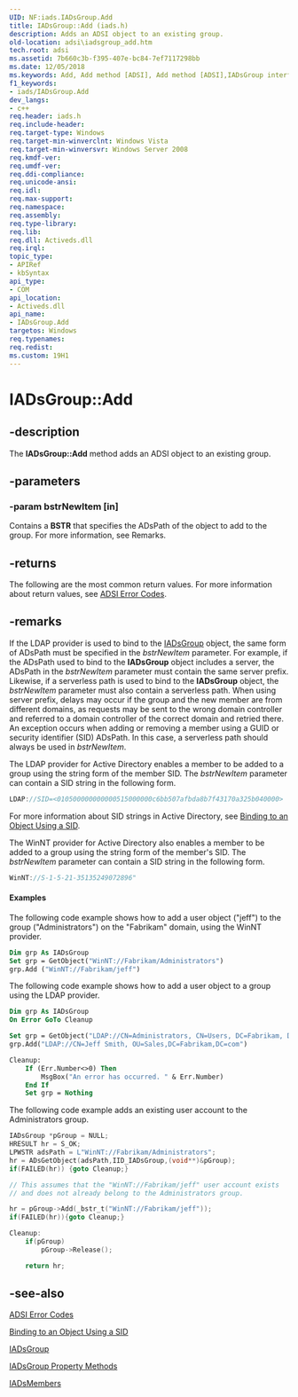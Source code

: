 ```yaml
---
UID: NF:iads.IADsGroup.Add
title: IADsGroup::Add (iads.h)
description: Adds an ADSI object to an existing group.
old-location: adsi\iadsgroup_add.htm
tech.root: adsi
ms.assetid: 7b660c3b-f395-407e-bc84-7ef7117298bb
ms.date: 12/05/2018
ms.keywords: Add, Add method [ADSI], Add method [ADSI],IADsGroup interface, IADsGroup interface [ADSI],Add method, IADsGroup.Add, IADsGroup::Add, _ds_iadsgroup_add, adsi.iadsgroup__add, adsi.iadsgroup_add, iads/IADsGroup::Add
f1_keywords:
- iads/IADsGroup.Add
dev_langs:
- c++
req.header: iads.h
req.include-header: 
req.target-type: Windows
req.target-min-winverclnt: Windows Vista
req.target-min-winversvr: Windows Server 2008
req.kmdf-ver: 
req.umdf-ver: 
req.ddi-compliance: 
req.unicode-ansi: 
req.idl: 
req.max-support: 
req.namespace: 
req.assembly: 
req.type-library: 
req.lib: 
req.dll: Activeds.dll
req.irql: 
topic_type:
- APIRef
- kbSyntax
api_type:
- COM
api_location:
- Activeds.dll
api_name:
- IADsGroup.Add
targetos: Windows
req.typenames: 
req.redist: 
ms.custom: 19H1
---
```


# IADsGroup::Add


## -description


The <b>IADsGroup::Add</b> method adds an ADSI object to an existing group.


## -parameters




### -param bstrNewItem [in]

Contains a <b>BSTR</b> that specifies the ADsPath of the object to add to the group. For more information, see Remarks.


## -returns



The following are the most common return values. For more information about return values, see <a href="https://docs.microsoft.com/windows/desktop/ADSI/adsi-error-codes">ADSI Error Codes</a>.




## -remarks



If the LDAP provider is used to bind to the <a href="https://docs.microsoft.com/windows/desktop/api/iads/nn-iads-iadsgroup">IADsGroup</a> object, the same form of ADsPath must be specified in the <i>bstrNewItem</i> parameter. For example, if the ADsPath used to bind to the <b>IADsGroup</b> object includes a server, the ADsPath in the <i>bstrNewItem</i> parameter must contain the same server prefix. Likewise, if a serverless path is used to bind to the <b>IADsGroup</b> object, the <i>bstrNewItem</i> parameter must also contain a serverless path. When using server prefix, delays may occur if the group and the new member are from different domains, as requests may be sent to the wrong domain controller and referred to a domain controller of the correct domain and retried there. An exception occurs when adding or removing a member using a GUID or security identifier (SID) ADsPath. In this case, a serverless path should always be used in <i>bstrNewItem</i>.

The LDAP provider for Active Directory enables a member to be added to a group using the string form of the member SID. The <i>bstrNewItem</i> parameter can contain a SID string in the following form.


```cpp
LDAP://SID=<010500000000000515000000c6bb507afbda8b7f43170a325b040000>
```


For more information about SID strings in Active Directory, see <a href="https://docs.microsoft.com/windows/desktop/AD/binding-to-an-object-using-a-sid">Binding to an Object Using a SID</a>.

The WinNT provider for Active Directory also enables a member to be added to a group using the string form of the member's SID. The <i>bstrNewItem</i> parameter can contain a SID string in the following form.


```cpp
WinNT://S-1-5-21-35135249072896"
```



#### Examples

The following code example shows how to add a user object ("jeff") to the group ("Administrators") on the "Fabrikam" domain, using the WinNT provider.


```vb
Dim grp As IADsGroup
Set grp = GetObject("WinNT://Fabrikam/Administrators")
grp.Add ("WinNT://Fabrikam/jeff")
```


The following code example shows how to add a user object to a group using the LDAP provider.


```vb
Dim grp As IADsGroup
On Error GoTo Cleanup

Set grp = GetObject("LDAP://CN=Administrators, CN=Users, DC=Fabrikam, DC=com")
grp.Add("LDAP://CN=Jeff Smith, OU=Sales,DC=Fabrikam,DC=com")

Cleanup:
    If (Err.Number<>0) Then
        MsgBox("An error has occurred. " & Err.Number)
    End If
    Set grp = Nothing
```


The following code example adds an existing user account to the Administrators group.


```cpp
IADsGroup *pGroup = NULL;
HRESULT hr = S_OK;
LPWSTR adsPath = L"WinNT://Fabrikam/Administrators";
hr = ADsGetObject(adsPath,IID_IADsGroup,(void**)&pGroup);
if(FAILED(hr)) {goto Cleanup;}

// This assumes that the "WinNT://Fabrikam/jeff" user account exists 
// and does not already belong to the Administrators group.

hr = pGroup->Add(_bstr_t("WinNT://Fabrikam/jeff"));
if(FAILED(hr)){goto Cleanup;}

Cleanup:
    if(pGroup)
        pGroup->Release();

    return hr;
```





## -see-also




<a href="https://docs.microsoft.com/windows/desktop/ADSI/adsi-error-codes">ADSI Error Codes</a>



<a href="https://docs.microsoft.com/windows/desktop/AD/binding-to-an-object-using-a-sid">Binding to an Object Using a SID</a>



<a href="https://docs.microsoft.com/windows/desktop/api/iads/nn-iads-iadsgroup">IADsGroup</a>



<a href="https://docs.microsoft.com/windows/desktop/ADSI/iadsgroup-property-methods">IADsGroup Property Methods</a>



<a href="https://docs.microsoft.com/windows/desktop/api/iads/nn-iads-iadsmembers">IADsMembers</a>
 

 

